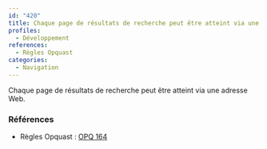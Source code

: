 ```yaml
---
id: "420"
title: Chaque page de résultats de recherche peut être atteint via une adresse Web
profiles:
  - Développement
references:
  - Règles Opquast
categories:
  - Navigation
---
```


Chaque page de résultats de recherche peut être atteint via une adresse Web.

### Références

*   Règles Opquast : [OPQ 164](https://checklists.opquast.com/fr/assurance-qualite-web/chaque-page-de-resultats-de-recherche-peut-etre-atteint-via-une-adresse-web)

